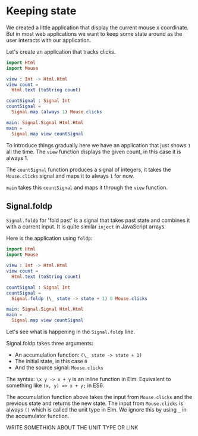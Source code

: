 # Keeping state

We created a little application that display the current mouse x coordinate. But in most web applications we want to keep some state around as the user interacts with our application. 

Let's create an application that tracks clicks.

```elm
import Html
import Mouse

view : Int -> Html.Html
view count =
  Html.text (toString count)

countSignal : Signal Int
countSignal =
  Signal.map (always 1) Mouse.clicks

main: Signal.Signal Html.Html
main =
  Signal.map view countSignal
```

To introduce things gradually here we have an application that just shows `1` all the time. The `view` function displays the given count, in this case it is always 1.

The `countSignal` function produces a signal of integers, it takes the `Mouse.clicks` signal and maps it to always `1` for now.

`main` takes this `countSignal` and maps it through the `view` function.

## Signal.foldp

`Signal.foldp` for 'fold past' is a signal that takes past state and combines it with a current input. It is quite similar `inject` in JavaScript arrays.

Here is the application using `foldp`:

```elm
import Html
import Mouse

view : Int -> Html.Html
view count =
  Html.text (toString count)

countSignal : Signal Int
countSignal =
  Signal.foldp (\_ state -> state + 1) 0 Mouse.clicks

main: Signal.Signal Html.Html
main =
  Signal.map view countSignal
```

Let's see what is happening in the `Signal.foldp` line.

Signal.foldp takes three arguments:

- An accumulation function: `(\_ state -> state + 1)`
- The initial state, in this case `0`
- And the source signal: `Mouse.clicks`

The syntax: `\x y -> x + y` is an inline function in Elm. Equivalent to something like `(x, y) => x + y;` in ES6.

The accumulation function above takes the input from `Mouse.clicks` and the previous state and returns the new state. The input from `Mouse.clicks` is always `()` which is called the unit type in Elm. We ignore this by using `_` in the accumulator function.

WRITE SOMETHIGN ABOUT THE UNIT TYPE OR LINK
